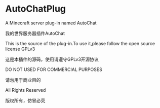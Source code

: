 # AutoChatPlug
A Minecraft server plug-in named AutoChat<p>
我的世界服务器插件AutoChat<p>
This is the source of the plug-in.To use it,please follow the open source license GPLv3<p>
这是本插件的源码，使用请遵守GPLv3开源协议<p>
DO NOT USED FOR COMMERCIAL PURPOSES<p>
请勿用于商业目的<p>
All Rights Reserved<p>
版权所有，仿冒必究<p>
